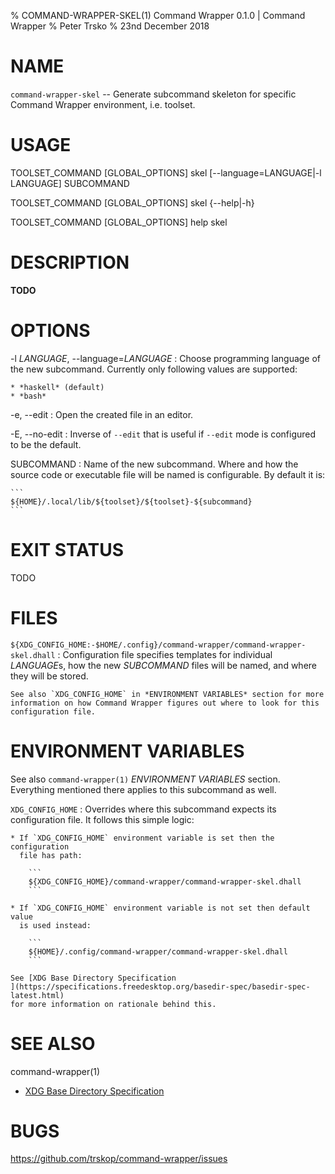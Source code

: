 % COMMAND-WRAPPER-SKEL(1) Command Wrapper 0.1.0 | Command Wrapper
% Peter Trsko
% 23nd December 2018


# NAME

`command-wrapper-skel` -- Generate subcommand skeleton for specific
Command Wrapper environment, i.e. toolset.


# USAGE

TOOLSET\_COMMAND \[GLOBAL\_OPTIONS] skel \[\--language=LANGUAGE|-l LANGUAGE] SUBCOMMAND

TOOLSET\_COMMAND \[GLOBAL\_OPTIONS] skel {\--help|-h}

TOOLSET\_COMMAND \[GLOBAL\_OPTIONS] help skel


# DESCRIPTION

**TODO**


# OPTIONS

-l *LANGUAGE*, \--language=*LANGUAGE*
:   Choose programming language of the new subcommand.  Currently only
    following values are supported:

    * *haskell* (default)
    * *bash*

-e, --edit
:   Open the created file in an editor.

-E, --no-edit
:   Inverse of `--edit` that is useful if `--edit` mode is configured to be the
    default.

SUBCOMMAND
:   Name of the new subcommand.  Where and how the source code or executable
    file will be named is configurable.  By default it is:

    ```
    ${HOME}/.local/lib/${toolset}/${toolset}-${subcommand}
    ```


# EXIT STATUS

TODO


# FILES

`${XDG_CONFIG_HOME:-$HOME/.config}/command-wrapper/command-wrapper-skel.dhall`
:   Configuration file specifies templates for individual *LANGUAGE*s, how the
    new *SUBCOMMAND* files will be named, and where they will be stored.

    See also `XDG_CONFIG_HOME` in *ENVIRONMENT VARIABLES* section for more
    information on how Command Wrapper figures out where to look for this
    configuration file.


# ENVIRONMENT VARIABLES

See also `command-wrapper(1)` *ENVIRONMENT VARIABLES* section.  Everything
mentioned there applies to this subcommand as well.

`XDG_CONFIG_HOME`
:   Overrides where this subcommand expects its configuration file.  It follows
    this simple logic:

    * If `XDG_CONFIG_HOME` environment variable is set then the configuration
      file has path:

        ```
        ${XDG_CONFIG_HOME}/command-wrapper/command-wrapper-skel.dhall
        ```

    * If `XDG_CONFIG_HOME` environment variable is not set then default value
      is used instead:

        ```
        ${HOME}/.config/command-wrapper/command-wrapper-skel.dhall
        ```

    See [XDG Base Directory Specification
    ](https://specifications.freedesktop.org/basedir-spec/basedir-spec-latest.html)
    for more information on rationale behind this.


# SEE ALSO

command-wrapper(1)

* [XDG Base Directory Specification
  ](https://specifications.freedesktop.org/basedir-spec/basedir-spec-latest.html)


# BUGS

<https://github.com/trskop/command-wrapper/issues>
